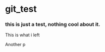 # git_test

### this is just a test, nothing cool about it.

<p>This is what i left</p>

<p>Another p</p>